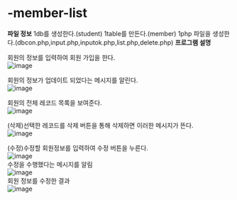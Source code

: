 # -member-list
**파일 정보**
1db를 생성한다.(student)
1table를 만든다.(member)
1php 파일을 생성한다.(dbcon.php,input.php,inputok.php,list.php,delete.php)
**프로그램 설명**

회원의 정보를 입력하여 회원 가입을 한다.<br>
![image](https://user-images.githubusercontent.com/102715143/172592600-9ad5920e-f304-4f0f-a1d0-6a9eb9c3656e.png)<br>

회원의 정보가 업데이트 되었다는 메시지를 알린다.<br>
![image](https://user-images.githubusercontent.com/102715143/172593422-bfcfc054-b782-4899-8a71-4e1c34fbbb36.png)<br>

회원의 전체 레코드 목록을 보여준다.<br>
![image](https://user-images.githubusercontent.com/102715143/172593700-06ceff68-b9b7-4e09-bd4c-dba04cead515.png)<br>

(삭제)선택한 레코드를 삭제 버튼을 통해 삭제하면 이러한 메시지가 뜬다.<br>
![image](https://user-images.githubusercontent.com/102715143/172593885-7dba9c92-fa21-47ef-9db3-5ffc811b5c94.png)<br>

(수정)수정할 회원정보를 입력하여 수정 버튼을 누른다.<br>
![image](https://user-images.githubusercontent.com/102715143/172828653-547c9c7d-2af4-4fd6-8b29-63bd08e2c73a.png)<br>
수정을 수행했다는 메시지를 알림<br>
![image](https://user-images.githubusercontent.com/102715143/172828811-69c3ba23-c43f-4c6a-b8b5-fc7dbb0fc359.png)<br>
회원 정보를 수정한 결과<br>
![image](https://user-images.githubusercontent.com/102715143/172829096-267f5a82-6959-4ca5-b1a2-c924246c0cbd.png)<br>


